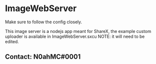 # ImageWebServer

Make sure to follow the config closely.

This image server is a nodejs app meant for ShareX, the example custom uploader is available in ImageWebServer.sxcu
NOTE: it will need to be edited.

## Contact: N0ahMC#0001
